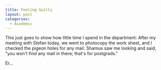```yaml
---
title: Feeling Guilty
layout: post
categories:
  - Academic
---
```

This just goes to show how little time I spend in the department: After my meeting with Stefan today, we went to photocopy the work sheet, and I checked the pigeon holes for any mail. Shamus saw me looking and said, "you won't find any mail in there; that's for postgrads."

Er...